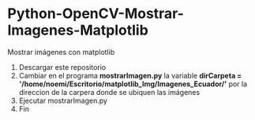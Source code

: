 # Python-OpenCV-Mostrar-Imagenes-Matplotlib
Mostrar imágenes con matplotlib
1. Descargar este repositorio
2. Cambiar en el programa **mostrarImagen.py** la variable  **dirCarpeta = '/home/noemi/Escritorio/matplotlib_Img/Imagenes_Ecuador/'** por la direccion de la carpera donde se ubiquen las imágenes 
3. Ejecutar mostrarImagen.py
4. Fin
